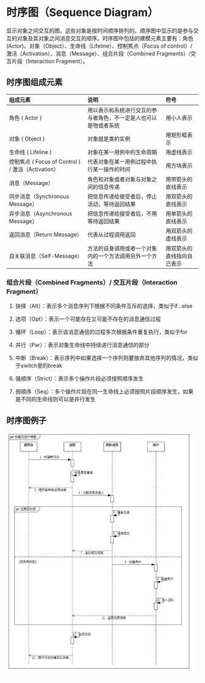 # 时序图（Sequence Diagram）

显示对象之间交互的图，这些对象是按时间顺序排列的。顺序图中显示的是参与交互的对象及其对象之间消息交互的顺序。时序图中包括的建模元素主要有：角色(Actor)、对象（Object）、生命线（Lifeline）、控制焦点（Focus of control）/ 激活（Activation）、消息（Message）、组合片段（Combined Fragments）/交互片段（Interaction Fragment）。

## 时序图组成元素

| 组成元素                                           | 说明                                                         | 符号                       |
| :------------------------------------------------- | :----------------------------------------------------------- | :------------------------- |
| 角色 ( Actor )                                     | 用以表示和系统进行交互的参与者角色，不一定是人也可以是物或者系统 | 用小人表示                 |
| 对象 ( Object )                                    | 对象就是类的实例                                             | 用矩形框表示               |
| 生命线 ( Lifeline )                                | 对象在某一用例中的生命周期                                   | 用虚线表示                 |
| 控制焦点 ( Focus of Control ) / 激活（Activation） | 代表对象在某一用例过程中执行某一操作的时间                   | 用方块表示                 |
| 消息（Message）                                    | 角色和对象或者对象与对象之间的信息传递                       | 用带箭头的直线表示         |
| 同步消息（Synchronous Message）                    | 把信息传递给接受者后，停止活动，等待返回结果                 | 用双箭头的直线表示         |
| 异步消息（Asynchronous Message）                   | 把信息传递给接受者后，不用等待返回结果                       | 用单箭头的直线表示         |
| 返回消息（Return Message）                         | 代表从过程调用返回                                           | 用双箭头的虚线表示         |
| 自关联消息（Self-Message）                         | 方法的自身调用或者一个对象内的一个方法调用另外一个方法       | 用双箭头的直线指向自己表示 |

### 组合片段（Combined Fragments）/ 交互片段（Interaction Fragment）

1. 抉择（Alt）：表示多个消息序列下根据不同条件互斥的选择，类似于if...else

2. 选项（Opt）：表示一个可能存在又可能不存在的消息通信过程
3. 循环（Loop）：表示该消息通信的过程多次根据条件重复执行，类似于for
4. 并行（Par）：表示对象生命线中持续进行消息通信的部分
5. 中断（Break）：表示序列中如果选择一个序列则要放弃其他序列的情况，类似于switch里的break
6. 强顺序（Strict）：表示多个操作片段必须按照顺序发生
7. 弱顺序（Seq）：多个操作片段在同一生命线上必须按照片段顺序发生，如果是不同的生命线则可以是并行发生

## 时序图例子

![创建项目时序图](创建项目时序图.png)
